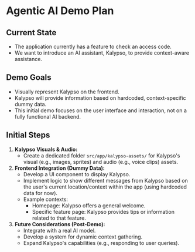 # Agentic AI Demo Plan

## Current State

*   The application currently has a feature to check an access code.
*   We want to introduce an AI assistant, Kalypso, to provide context-aware assistance.

## Demo Goals

*   Visually represent Kalypso on the frontend.
*   Kalypso will provide information based on hardcoded, context-specific dummy data.
*   This initial demo focuses on the user interface and interaction, not on a fully functional AI backend.

## Initial Steps

1.  **Kalypso Visuals & Audio:**
    *   Create a dedicated folder `src/app/kalypso-assets/` for Kalypso's visual (e.g., images, sprites) and audio (e.g., voice clips) assets.
2.  **Frontend Integration (Dummy Data):**
    *   Develop a UI component to display Kalypso.
    *   Implement logic to show different messages from Kalypso based on the user's current location/context within the app (using hardcoded data for now).
    *   Example contexts:
        *   Homepage: Kalypso offers a general welcome.
        *   Specific feature page: Kalypso provides tips or information related to that feature.
3.  **Future Considerations (Post-Demo):**
    *   Integrate with a real AI model.
    *   Develop a system for dynamic context gathering.
    *   Expand Kalypso's capabilities (e.g., responding to user queries). 